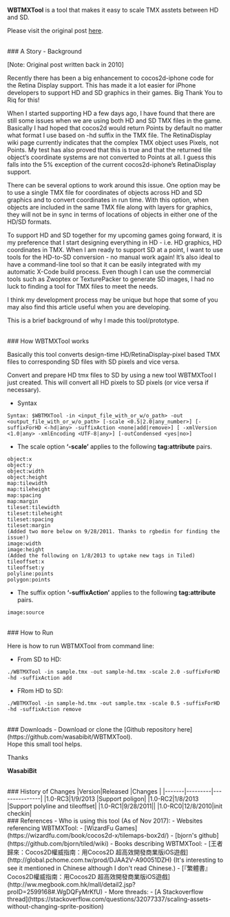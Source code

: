 
**WBTMXTool** is a tool that makes it easy to scale TMX asstets between HD and SD.

Please visit the original post [here](https://www.wasabibit.com/wbtmxtool/).

<br>
### A Story - Background

[Note: Original post written back in 2010]

Recently there has been a big enhancement to cocos2d-iphone code for the Retina Display support. This has made it a lot easier for iPhone developers to support HD and SD graphics in their games. Big Thank You to Riq for this!

When I started supporting HD a few days ago, I have found that there are still some issues when we are using both HD and SD TMX files in the game. Basically I had hoped that cocos2d would return Points by default no matter what format I use based on -hd suffix in the TMX file. The RetinaDisplay wiki page currently indicates that the complex TMX object uses Pixels, not Points. My test has also proved that this is true and that the returned tile object’s coordinate systems are not converted to Points at all. I guess this falls into the 5% exception of the current cocos2d-iphone’s RetinaDisplay support.

There can be several options to work around this issue. One option may be to use a single TMX file for coordinates of objects across HD and SD graphics and to convert coordinates in run time. With this option, when objects are included in the same TMX file along with layers for graphics, they will not be in sync in terms of locations of objects in either one of the HD/SD formats.

To support HD and SD together for my upcoming games going forward, it is my preference that I start designing everything in HD - i.e. HD graphics, HD coordinates in TMX. When I am ready to support SD at a point, I want to use tools for the HD-to-SD conversion - no manual work again! It’s also ideal to have a command-line tool so that it can be easily integrated with my automatic X-Code build process. Even though I can use the commercial tools such as Zwoptex or TexturePacker to generate SD images, I had no luck to finding a tool for TMX files to meet the needs.

I think my development process may be unique but hope that some of you may also find this article useful when you are developing.

This is a brief background of why I made this tool/prototype.

<br>
### How WBTMXTool works

Basically this tool converts design-time HD/RetinaDisplay-pixel based TMX files to corresponding SD files with SD pixels and vice versa.

Convert and prepare HD tmx files to SD by using a new tool WBTMXTool I just created. This will convert all HD pixels to SD pixels (or vice versa if necessary).

- Syntax

```
Syntax: $WBTMXTool -in <input_file_with_or_w/o_path> -out <output_file_with_or_w/o_path> [-scale <0.5|2.0|any_number>] [-suffixForHD <-hd|any> -suffixAction <none|add|remove>] [ -xmlVersion <1.0|any> -xmlEncoding <UTF-8|any>] [-outCondensed <yes|no>]
```
- The scale option **‘-scale’** applies to the following **tag:attribute** pairs.

```
object:x
object:y
object:width
object:height
map:tilewidth
map:tileheight
map:spacing
map:margin
tileset:tilewidth
tileset:tileheight
tileset:spacing
tileset:margin
(Added two more below on 9/28/2011. Thanks to rgbedin for finding the issue!)
image:width
image:height
(Added the following on 1/8/2013 to uptake new tags in Tiled)
tileoffset:x
tileoffset:y
polyline:points
polygon:points
```

- The suffix option **‘-suffixAction’** applies to the following **tag:attribute** pairs.

```
image:source
```

<br>
### How to Run

Here is how to run WBTMXTool from command line:

- From SD to HD:
```
./WBTMXTool -in sample.tmx -out sample-hd.tmx -scale 2.0 -suffixForHD -hd -suffixAction add
```
- FRom HD to SD:
```
./WBTMXTool -in sample-hd.tmx -out sample.tmx -scale 0.5 -suffixForHD -hd -suffixAction remove
```

<br>
### Downloads
- Download or clone the [Github repository here](https://github.com/wasabibit/WBTMXTool).

<br>
Hope this small tool helps.

Thanks

**WasabiBit**

<br>
### History of Changes
|Version|Released |Changes        |
|-------|---------|---------------|
|1.0-RC3|1/9/2013 |Support poligon|
|1.0-RC2|1/8/2013 |Support polyline and tileoffset|
|1.0-RC1|9/28/2011||
|1.0-RC0|12/8/2010|init checkin|

<br>
### References - Who is using this tool (As of Nov 2017):
- Websites referencing WBTMXTool:
	- [WizardFu Games](https://wizardfu.com/book/cocos2d-x/tilemaps-box2d/)
	- [bjorn's github](https://github.com/bjorn/tiled/wiki)
- Books describing WBTMXTool:
	- [王者歸來：Cocos2D權威指南：用Cocos2D 超高效開發商業版iOS遊戲](http://global.pchome.com.tw/prod/DJAA2V-A90051DZH) (It's interesting to see it mentioned in Chinese although I don't read Chinese.)
	- [『繁體書』Cocos2D權威指南：用Cocos2D 超高效開發商業版iOS遊戲](http://ww.megbook.com.hk/mall/detail2.jsp?proID=2599168#.WgDQFyMrKfU)
- More threads:
	- [A Stackoverflow thread](https://stackoverflow.com/questions/32077337/scaling-assets-without-changing-sprite-position)

